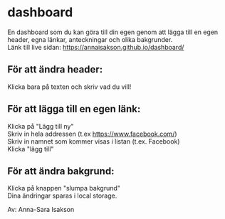 # dashboard
En dashboard som du kan göra till din egen genom att lägga till en egen header, egna länkar, anteckningar och olika bakgrunder.  
Länk till live sidan: https://annaisakson.github.io/dashboard/

## För att ändra header:
Klicka bara på texten och skriv vad du vill!  

## För att lägga till en egen länk:
Klicka på "Lägg till ny"  
Skriv in hela addressen (t.ex https://www.facebook.com/)  
Skriv in namnet som kommer visas i listan (t.ex. Facebook)  
Klicka "lägg till"  

## För att ändra bakgrund:  
Klicka på knappen "slumpa bakgrund"  
Dina ändringar sparas i local storage.
  

Av: Anna-Sara Isakson
